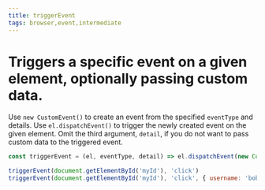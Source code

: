 ```yaml
---
title: triggerEvent
tags: browser,event,intermediate
---
```


# Triggers a specific event on a given element, optionally passing custom data.

Use `new CustomEvent()` to create an event from the specified `eventType` and details.
Use `el.dispatchEvent()` to trigger the newly created event on the given element.
Omit the third argument, `detail`, if you do not want to pass custom data to the triggered event.

```js
const triggerEvent = (el, eventType, detail) => el.dispatchEvent(new CustomEvent(eventType, { detail }))
```

```js
triggerEvent(document.getElementById('myId'), 'click')
triggerEvent(document.getElementById('myId'), 'click', { username: 'bob' })
```
